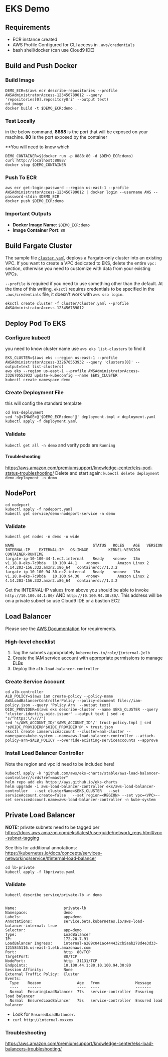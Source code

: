 # EKS Demo

## Requirements
- ECR instance created
- AWS Profile Configured for CLI access in `.aws/credentials`
- bash shell/docker (can use Cloud9 IDE)

## Build and Push Docker

### Build Image
```
DEMO_ECR=$(aws ecr describe-repositories --profile AWSAdministratorAccess-123456789012 --query 'repositories[0].repositoryUri' --output text)
cd image
docker build -t $DEMO_ECR:demo .
```

### Test Locally
in the below command,
**8888** is the port that will be exposed on your machine.  **80** is the port exposed by the container

**You will need to know which
```
DEMO_CONTAINER=$(docker run -p 8888:80 -d $DEMO_ECR:demo)
curl http://localhost:8888/
docker stop $DEMO_CONTAINER
```

### Push To ECR
```
aws ecr get-login-password --region us-east-1 --profile AWSAdministratorAccess-123456789012 | docker login --username AWS --password-stdin $DEMO_ECR
docker push $DEMO_ECR:demo
```

### Important Outputs
- **Docker Image Name**: `$DEMO_ECR:demo`
- **Image Container Port**: `80`

## Build Fargate Cluster
The sample file [`cluster.yaml`](cluster/cluster.yaml) deploys a Fargate-only cluster into an existing VPC.  If you want to create a VPC dedicated to EKS, delete the entire `vpc:` section, otherwise you need to customize with data from your existing VPCs.

`--profile` is required if you need to use something other than the default.  At the time of this writing, `eksctl` requires credentials to be specified in the `.aws/credentials` file, it doesn't work with `aws sso login`.

```
eksctl create cluster -f cluster/cluster.yaml --profile AWSAdministratorAccess-123456789012
```

## Deploy Pod To EKS
### Configure kubectl
you need to know cluster name use `aws eks list-clusters` to find it

```
EKS_CLUSTER=$(aws eks --region us-east-1 --profile AWSAdministratorAccess-332670553932 --query 'clusters[0]' --output=text list-clusters)
aws eks --region us-east-1 --profile AWSAdministratorAccess-332670553932 update-kubeconfig --name $EKS_CLUSTER
kubectl create namespace demo
```
### Create Deployment File
this will config the standard template
```
cd k8s-deployment
sed 's@<IMAGE>@'$DEMO_ECR:demo'@' deployment.tmpl > deployment.yaml
kubectl apply -f deployment.yaml
```

### Validate
`kubectl get all -n demo` and verify pods are `Running`

#### Troubleshooting
https://aws.amazon.com/premiumsupport/knowledge-center/eks-pod-status-troubleshooting/
Delete and start again: `kubectl delete deployment demo-deployment -n demo`

## NodePort
```
cd nodeport
kubectl apply -f nodeport.yaml
kubectl get service/demo-nodeport-service -n demo
```

### Validate
```
kubectl get nodes -n demo -o wide

NAME                                   STATUS   ROLES    AGE   VERSION              INTERNAL-IP    EXTERNAL-IP   OS-IMAGE         KERNEL-VERSION                  CONTAINER-RUNTIME
fargate-ip-10-100-44-1.ec2.internal    Ready    <none>   13m   v1.18.8-eks-7c9bda   10.100.44.1    <none>        Amazon Linux 2   4.14.203-156.332.amzn2.x86_64   containerd://1.3.2
fargate-ip-10-100-94-30.ec2.internal   Ready    <none>   13m   v1.18.8-eks-7c9bda   10.100.94.30   <none>        Amazon Linux 2   4.14.203-156.332.amzn2.x86_64   containerd://1.3.2
```
Get the INTERNAL-IP values from above you should be able to invoke `http://10.100.44.1:80/` AND `http://10.100.94.30:80/`.  This address will be on a private subnet so use Cloud9 IDE or a bastion EC2

## Load Balancer
Please see the [AWS Documentation](https://docs.aws.amazon.com/eks/latest/userguide/alb-ingress.html) for requirements.
### High-level checklist
1. Tag the subnets appropriately `kubernetes.io/role/{internal-}elb`
2. Create the IAM service account with appropriate permissions to manage ELBs
3. Deploy the `alb-load-balancer-controller`

### Create Service Account
```
cd alb-controller
ALB_POLICY=$(aws iam create-policy --policy-name AWSLoadBalancerControllerPolicy --policy-document file://iam-policy.json --query 'Policy.Arn' --output text)
OIDC_PROVIDER=$(aws eks describe-cluster --name $EKS_CLUSTER --query "cluster.identity.oidc.issuer" --output text | sed -e "s/^https:\/\///")
sed 's/AWS_ACCOUNT_ID/'$AWS_ACCOUNT_ID'/' trust-policy.tmpl | sed 's@OIDC_PROVIDER@'$OIDC_PROVIDER'@' > trust.json
eksctl create iamserviceaccount --cluster=aam-cluster --namespace=kube-system --name=aws-load-balancer-controller --attach-policy-arn=$ALB_POLICY --override-existing-serviceaccounts --approve
```

### Install Load Balancer Controller

Note the region and vpc id need to be included here!
```
kubectl apply -k "github.com/aws/eks-charts/stable/aws-load-balancer-controller//crds?ref=master"
helm repo add eks https://aws.github.io/eks-charts
helm upgrade -i aws-load-balancer-controller eks/aws-load-balancer-controller   --set clusterName=$EKS_CLUSTER   --set serviceAccount.create=false   --set region=<REGION> --set vpc=<VPC>--set serviceAccount.name=aws-load-balancer-controller -n kube-system
```



## Private Load Balancer

**NOTE:** private subnets need to be tagged per https://docs.aws.amazon.com/eks/latest/userguide/network_reqs.html#vpc-subnet-tagging

See this for additional annotations: https://kubernetes.io/docs/concepts/services-networking/service/#internal-load-balancer



```
cd lb-private
kubectl apply -f lbprivate.yaml
```

### Validate
```
kubectl describe service/private-lb -n demo


Name:                     private-lb
Namespace:                demo
Labels:                   app=demo
Annotations:              service.beta.kubernetes.io/aws-load-balancer-internal: true
Selector:                 app=demo
Type:                     LoadBalancer
IP:                       172.20.7.91
LoadBalancer Ingress:     internal-a289c041ac444432cb5aab278d4e3d33-1215845116.us-east-1.elb.amazonaws.com
Port:                     http  80/TCP
TargetPort:               80/TCP
NodePort:                 http  31131/TCP
Endpoints:                10.100.44.1:80,10.100.94.30:80
Session Affinity:         None
External Traffic Policy:  Cluster
Events:
  Type    Reason                Age   From                Message
  ----    ------                ----  ----                -------
  Normal  EnsuringLoadBalancer  77s   service-controller  Ensuring load balancer
  Normal  EnsuredLoadBalancer   75s   service-controller  Ensured load balancer
```

- Look for `EnsuredLoadBalancer`.
- `curl http://internal-xxxxxx`

### Troubleshooting
https://aws.amazon.com/premiumsupport/knowledge-center/eks-load-balancers-troubleshooting/
